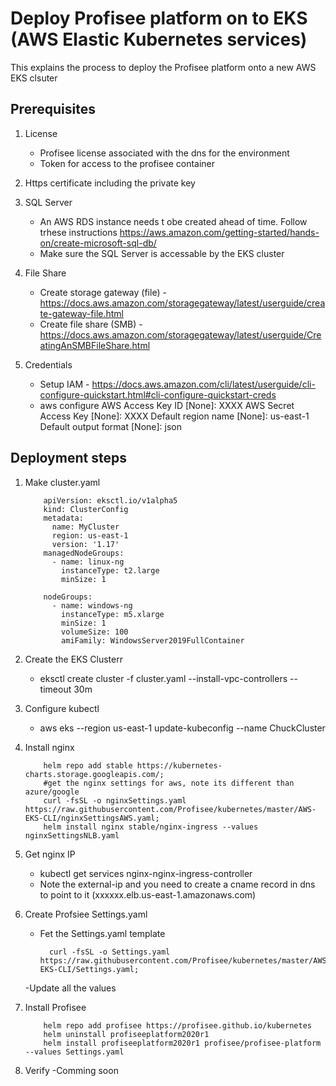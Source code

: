 # Deploy Profisee platform on to EKS (AWS Elastic Kubernetes services)

This explains the process to deploy the Profisee platform onto a new AWS EKS clsuter

## Prerequisites

1.  License
    - Profisee license associated with the dns for the environment
    - Token for access to the profisee container

2.  Https certificate including the private key

3.  SQL Server
    - An AWS RDS instance needs t obe created ahead of time.  Follow trhese instructions https://aws.amazon.com/getting-started/hands-on/create-microsoft-sql-db/
    - Make sure the SQL Server is accessable by the EKS cluster

4.  File Share
    - Create storage gateway (file) - https://docs.aws.amazon.com/storagegateway/latest/userguide/create-gateway-file.html
    - Create file share (SMB) - https://docs.aws.amazon.com/storagegateway/latest/userguide/CreatingAnSMBFileShare.html
    
5.  Credentials
    - Setup IAM - https://docs.aws.amazon.com/cli/latest/userguide/cli-configure-quickstart.html#cli-configure-quickstart-creds
    - aws configure
      AWS Access Key ID [None]: XXXX
      AWS Secret Access Key [None]: XXXX
      Default region name [None]: us-east-1
      Default output format [None]: json
      

## Deployment steps

1.  Make cluster.yaml

            apiVersion: eksctl.io/v1alpha5
            kind: ClusterConfig
            metadata:
              name: MyCluster
              region: us-east-1
              version: '1.17'  
            managedNodeGroups:
              - name: linux-ng
                instanceType: t2.large
                minSize: 1

            nodeGroups:
              - name: windows-ng
                instanceType: m5.xlarge
                minSize: 1
                volumeSize: 100
                amiFamily: WindowsServer2019FullContainer
    
2.  Create the EKS Clusterr
    - eksctl create cluster -f cluster.yaml --install-vpc-controllers --timeout 30m

3.  Configure kubectl
    - aws eks --region us-east-1 update-kubeconfig --name ChuckCluster

3.  Install nginx

            helm repo add stable https://kubernetes-charts.storage.googleapis.com/;
            #get the nginx settings for aws, note its different than azure/google
            curl -fsSL -o nginxSettings.yaml https://raw.githubusercontent.com/Profisee/kubernetes/master/AWS-EKS-CLI/nginxSettingsAWS.yaml;
            helm install nginx stable/nginx-ingress --values nginxSettingsNLB.yaml
    
3.  Get nginx IP
    - kubectl get services nginx-nginx-ingress-controller
    - Note the external-ip and you need to create a cname record in dns to point to it (xxxxxx.elb.us-east-1.amazonaws.com)

4.  Create Profsiee Settings.yaml
    - Fet the Settings.yaml template
      
            curl -fsSL -o Settings.yaml https://raw.githubusercontent.com/Profisee/kubernetes/master/AWS-EKS-CLI/Settings.yaml;
    -Update all the values

5.  Install Profisee

            helm repo add profisee https://profisee.github.io/kubernetes
            helm uninstall profiseeplatform2020r1
            helm install profiseeplatform2020r1 profisee/profisee-platform --values Settings.yaml
            
6.  Verify
    -Comming soon

